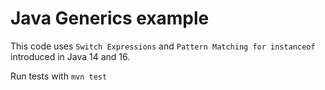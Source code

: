 <h1>Java Generics example</h1>
<p>This code uses <code>Switch Expressions</code> and <code>Pattern Matching for instanceof</code> introduced in Java 14 and 16.</p>
Run tests with <code>mvn test</code>